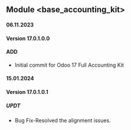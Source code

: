## Module <base_accounting_kit>

#### 06.11.2023
#### Version 17.0.1.0.0
#### ADD
- Initial commit for Odoo 17 Full Accounting Kit

#### 15.01.2024
#### Version 17.0.1.0.1
##### UPDT
- Bug Fix-Resolved the alignment issues.
